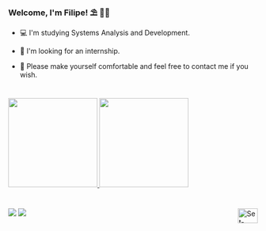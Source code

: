 ### Welcome, I'm Filipe! ⛱️ 🏊‍♂️

- 💻 I'm studying Systems Analysis and Development.

- 💼 I'm looking for an internship.

- 💬 Please make yourself comfortable and feel free to contact me if you wish.

#

<div>
  <a href="https://github.com/fsetubal">
  <img height="180em" src="https://github-readme-stats.vercel.app/api?username=fsetubal&show_icons=true&theme=codeSTACKr"/>
  <img height="180em" src="https://github-readme-stats.vercel.app/api/top-langs/?username=fsetubal&theme=codeSTACKr&layout=compact"/>   
</div> 
  
#
  
<div>
  <a href="https://www.linkedin.com/in/setubalfilipe" target="_blank"><img src="https://img.shields.io/badge/-LinkedIn-%230077B5?style=for-the-badge&logo=linkedin&logoColor=white" target="_blank"></a> 
  <a href = "mailto:setubalfilipe@outlook.com"><img src="https://img.shields.io/badge/Outlook-0078D4?style=for-the-badge&logo=microsoft-outlook&logoColor=white" target="_blank"></a>
  <img align="right" alt="Set-Ubuntu" height="30" width="40" src="https://cdn.jsdelivr.net/gh/devicons/devicon/icons/ubuntu/ubuntu-plain-wordmark.svg">
</div>
   
</div>
  
 
